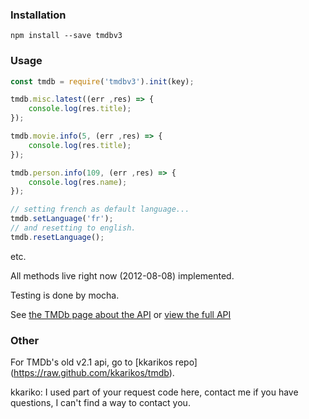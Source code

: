### Installation
```
npm install --save tmdbv3
```

### Usage
```js
const tmdb = require('tmdbv3').init(key);

tmdb.misc.latest((err ,res) => {
	console.log(res.title);
});

tmdb.movie.info(5, (err ,res) => {
	console.log(res.title);	
});

tmdb.person.info(109, (err ,res) => {
	console.log(res.name);	
});

// setting french as default language...
tmdb.setLanguage('fr');
// and resetting to english.
tmdb.resetLanguage();
```
etc.

All methods live right now (2012-08-08) implemented.

Testing is done by mocha.

See [the TMDb page about the API](https://www.themoviedb.org/documentation/api) or [view the full API](http://docs.themoviedb.apiary.io/)

### Other

For TMDb's old v2.1 api, go to [kkarikos repo] (https://raw.github.com/kkarikos/tmdb).

kkariko: I used part of your request code here, contact me if you have questions, I can't find a way to contact you.
